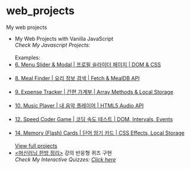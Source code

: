 # web_projects
My web projects

<ul>
<li>
My Web Projects with Vanilla JavaScript<br>
  <i>Check My Javascript Projects:  </i></li><br/>
  Examples:
        <li><a href="https://philgineer.github.io/web_projects/vanilla_javascript_projects/06.%20Menu%20Slider%20%26%20Modal%20(DOM%20%26%20CSS)">6. Menu Slider & Modal | 프로필 슬라이더 페이지 | DOM & CSS</a></li>
        <br />
        <li><a href="https://philgineer.github.io/web_projects/vanilla_javascript_projects/08.%20Meal%20Finder%20(Fetch%20%26%20MealDB%20API)">8. Meal Finder | 요리 정보 검색 | Fetch & MealDB API</a></li>
        <br />
        <li><a href="https://philgineer.github.io/web_projects/vanilla_javascript_projects/09.%20Expense%20Tracker%20(Array%20Methods%20%26%20Local%20Storage)">9. Expense Tracker | 간편 가계부 | Array Methods & Local Storage</a></li>
        <br />
        <li><a href="https://philgineer.github.io/web_projects/vanilla_javascript_projects/10.%20Music%20Player%20(HTML5%20Audio%20API)">10. Music Player | 내 음악 플레이어 | HTML5 Audio API</a></li>
        <br />
        <li><a href="https://philgineer.github.io/web_projects/vanilla_javascript_projects/12.%20Typing%20Game%20(DOM%2C%20Intervals%2C%20Events)">12. Speed Coder Game | 코딩 속도 테스트 | DOM, Intervals, Events</a></li>
        <br />        
        <li><a href="https://philgineer.github.io/web_projects/vanilla_javascript_projects/14.%20Memory%20Cards%20(CSS%20Effects%2C%20Local%20Storage)">14. Memory (Flash) Cards | 단어 암기 카드 | CSS Effects, Local Storage</a></li>
        <br />
  <a href='https://philgineer.github.io/web_projects/vanilla_javascript_projects'>View full projects</a>

<li><a href='https://www.philgineer.com/p/blog-page.html'><머신러닝 한방 정리></a> 강의 반응형 퀴즈 구현<br>
  <i>Check My Interactive Quizzes: <a href='https://philgineer.github.io/web_projects/'>Click here</a> </i></li>
